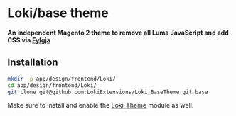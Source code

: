 # Loki/base theme
**An independent Magento 2 theme to remove all Luma JavaScript and add CSS via [Fylgja](https://fylgja.dev/)**

## Installation
```bash
mkdir -p app/design/frontend/Loki/
cd app/design/frontend/Loki/
git clone git@github.com:LokiExtensions/Loki_BaseTheme.git base
```

Make sure to install and enable the [Loki_Theme](https://github.com/LokiExtensions/Loki_Theme) module as well.
